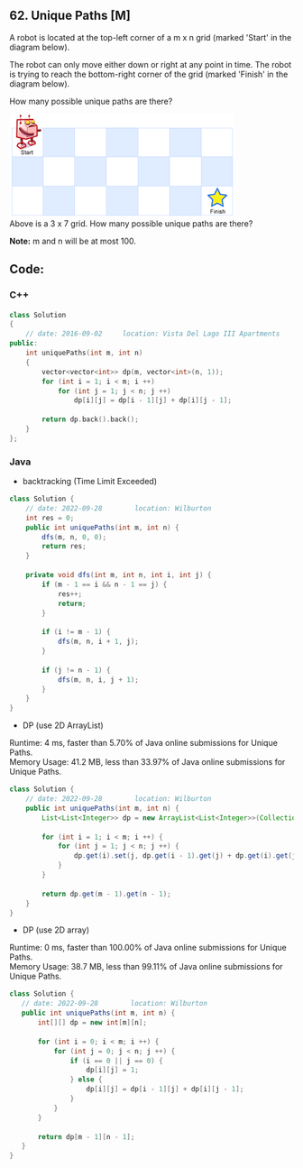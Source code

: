 ## 62. Unique Paths [M]
A robot is located at the top-left corner of a m x n grid (marked 'Start' in the diagram below).

The robot can only move either down or right at any point in time. The robot is trying to reach the bottom-right corner of the grid (marked 'Finish' in the diagram below).

How many possible unique paths are there?   

![](https://github.com/ysong49/LeetCode-Note/blob/master/image/robot_maze.png)   
Above is a 3 x 7 grid. How many possible unique paths are there?

**Note:** m and n will be at most 100.

## Code:
### C++
```c++
class Solution 
{
    // date: 2016-09-02     location: Vista Del Lago III Apartments
public:
    int uniquePaths(int m, int n) 
    {
        vector<vector<int>> dp(m, vector<int>(n, 1));
        for (int i = 1; i < m; i ++)
            for (int j = 1; j < n; j ++)
                dp[i][j] = dp[i - 1][j] + dp[i][j - 1];
        
        return dp.back().back();
    }
};
```

### Java
- backtracking (Time Limit Exceeded)
```java
class Solution {
    // date: 2022-09-28        location: Wilburton
    int res = 0;
    public int uniquePaths(int m, int n) {
        dfs(m, n, 0, 0);
        return res;
    }
    
    private void dfs(int m, int n, int i, int j) {
        if (m - 1 == i && n - 1 == j) {
            res++;
            return;
        }
        
        if (i != m - 1) {
            dfs(m, n, i + 1, j);
        }
        
        if (j != n - 1) {
            dfs(m, n, i, j + 1);
        }
    }
}
```

- DP (use 2D ArrayList)

Runtime: 4 ms, faster than 5.70% of Java online submissions for Unique Paths.   
Memory Usage: 41.2 MB, less than 33.97% of Java online submissions for Unique Paths.

```java
class Solution {
    // date: 2022-09-28        location: Wilburton
    public int uniquePaths(int m, int n) {
        List<List<Integer>> dp = new ArrayList<List<Integer>>(Collections.nCopies(m, new ArrayList<Integer>(Collections.nCopies(n, 1))));
        
        for (int i = 1; i < m; i ++) {
            for (int j = 1; j < n; j ++) {
                dp.get(i).set(j, dp.get(i - 1).get(j) + dp.get(i).get(j - 1));
            }
        }
        
        return dp.get(m - 1).get(n - 1);
    }
}
```

- DP (use 2D array)

Runtime: 0 ms, faster than 100.00% of Java online submissions for Unique Paths.   
Memory Usage: 38.7 MB, less than 99.11% of Java online submissions for Unique Paths.

 ```java
class Solution {
    // date: 2022-09-28        location: Wilburton
    public int uniquePaths(int m, int n) {
        int[][] dp = new int[m][n];

        for (int i = 0; i < m; i ++) {
            for (int j = 0; j < n; j ++) {
                if (i == 0 || j == 0) {
                    dp[i][j] = 1;
                } else {
                    dp[i][j] = dp[i - 1][j] + dp[i][j - 1];
                }
            }
        }
        
        return dp[m - 1][n - 1];
    }
}
```
